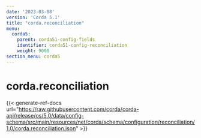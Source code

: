 ```yaml
---
date: '2023-03-08'
version: 'Corda 5.1'
title: "corda.reconciliation"
menu:
  corda5:
    parent: corda51-config-fields
    identifier: corda51-config-reconciliation
    weight: 9000
section_menu: corda5
---
```

# corda.reconciliation
{{< generate-ref-docs url="https://raw.githubusercontent.com/corda/corda-api/release/os/5.0/data/config-schema/src/main/resources/net/corda/schema/configuration/reconciliation/1.0/corda.reconciliation.json" >}}